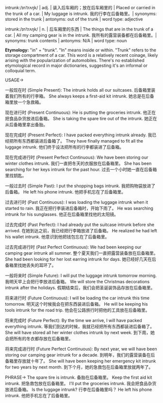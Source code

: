 intrunk:/ɪnˈtrʌŋk/ | adj. |  装入后车厢的；放在后车厢里的 |  Placed or carried in the trunk of a car. |  My luggage is intrunk. 我的行李在后备箱里。| synonyms: stored in the trunk | antonyms: out of the trunk | word type: adjective

intrunk:/ɪnˈtrʌŋk/ | n. |  后车厢里的东西 | The things that are in the trunk of a car. | All my camping gear is in the intrunk. 我所有的露营装备都在后备箱里。| synonyms: trunk contents | antonyms: N/A | word type: noun


**Etymology:**  "in" + "trunk". "In" means inside or within. "Trunk" refers to the storage compartment of a car. This word is a relatively recent coinage, likely arising with the popularization of automobiles.  There's no established etymological record in major dictionaries, suggesting it's an informal or colloquial term.

USAGE->

一般现在时 (Simple Present):
The intrunk holds all our suitcases. 后备箱里装着我们所有的行李箱。
She always keeps a first-aid kit intrunk. 她总是在后备箱里放一个急救箱。

现在进行时 (Present Continuous):
He is putting the groceries intrunk. 他正在把食品杂货放进后备箱。
She is taking the spare tire out of the intrunk. 她正在从后备箱里拿出备胎。


现在完成时 (Present Perfect):
I have packed everything intrunk already. 我已经把所有东西都装进后备箱了。
They have finally managed to fit all the luggage intrunk. 他们终于设法把所有的行李都装进了后备箱。

现在完成进行时 (Present Perfect Continuous):
We have been storing our winter clothes intrunk. 我们一直把冬天的衣服放在后备箱里。
She has been searching for her keys intrunk for the past hour. 过去一个小时她一直在后备箱里找钥匙。

一般过去时 (Simple Past):
I put the shopping bags intrunk. 我把购物袋放进了后备箱。
He left his phone intrunk. 他把手机忘在了后备箱里。


过去进行时 (Past Continuous):
I was loading the luggage intrunk when it started to rain. 我正在把行李装进后备箱时，开始下雨了。
He was searching intrunk for his sunglasses. 他正在后备箱里找他的太阳镜。

过去完成时 (Past Perfect):
I had already put the suitcase intrunk before she arrived. 在她到达之前，我已经把行李箱放进了后备箱。
He realized he had left his wallet intrunk. 他意识到他把钱包忘在了后备箱里。

过去完成进行时 (Past Perfect Continuous):
We had been keeping our camping gear intrunk all summer. 整个夏天我们一直把露营装备放在后备箱里。
She had been looking for her lost earring intrunk for days. 她已经好几天在后备箱里找她丢失的耳环了。

一般将来时 (Simple Future):
I will put the luggage intrunk tomorrow morning. 我明天早上会把行李放进后备箱。
We will store the Christmas decorations intrunk after the holidays. 假期结束后，我们会把圣诞装饰品存放在后备箱里。

将来进行时 (Future Continuous):
I will be loading the car intrunk this time tomorrow. 明天这个时候我会在把东西装进后备箱。
He will be keeping his tools intrunk for the road trip. 他会在公路旅行时把他的工具放在后备箱里。

将来完成时 (Future Perfect):
By the time we arrive, I will have packed everything intrunk. 等我们到达的时候，我就已经把所有东西都装进后备箱了。
She will have stored all her winter clothes intrunk by next week. 到下周，她会把所有的冬衣都存放在后备箱里。


将来完成进行时 (Future Perfect Continuous):
By next year, we will have been storing our camping gear intrunk for a decade. 到明年，我们的露营装备在后备箱里存放就十年了。
She will have been keeping her emergency kit intrunk for two years by next month. 到下个月，她的急救包在后备箱里放就两年了。


PHRASE->
The spare tire is intrunk. 备胎在后备箱里。
Keep the first aid kit intrunk. 把急救包放在后备箱里。
I'll put the groceries intrunk. 我会把食品杂货放进后备箱。
Is the luggage intrunk? 行李在后备箱里吗？
He left his phone intrunk. 他把手机忘在了后备箱里。

